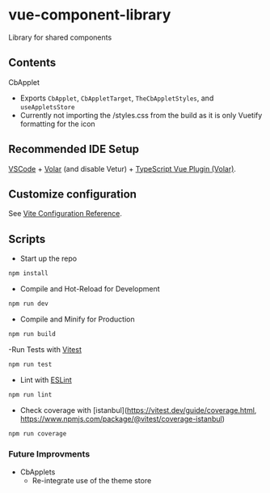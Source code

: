 # vue-component-library

Library for shared components

## Contents
CbApplet
- Exports `CbApplet`, `CbAppletTarget`, `TheCbAppletStyles`, and `useAppletsStore`
- Currently not importing the /styles.css from the build as it is only Vuetify formatting for the icon

## Recommended IDE Setup

[VSCode](https://code.visualstudio.com/) + [Volar](https://marketplace.visualstudio.com/items?itemName=Vue.volar) (and disable Vetur) + [TypeScript Vue Plugin (Volar)](https://marketplace.visualstudio.com/items?itemName=Vue.vscode-typescript-vue-plugin).

## Customize configuration

See [Vite Configuration Reference](https://vitejs.dev/config/).

## Scripts
- Start up the repo
```sh
npm install
```
- Compile and Hot-Reload for Development
```sh
npm run dev
```
- Compile and Minify for Production
```sh
npm run build
```
-Run Tests with [Vitest](https://vitest.dev/)
```sh
npm run test
```
- Lint with [ESLint](https://eslint.org/)
```sh
npm run lint
```
- Check coverage with [istanbul](https://vitest.dev/guide/coverage.html, https://www.npmjs.com/package/@vitest/coverage-istanbul)
```sh
npm run coverage
```

### Future Improvments
- CbApplets
  - Re-integrate use of the theme store
